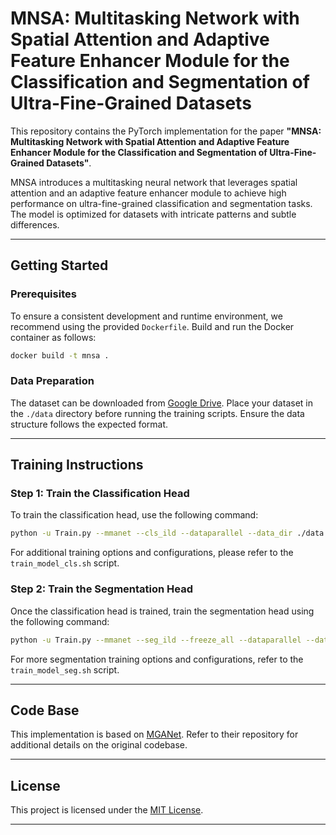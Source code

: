 # MNSA: Multitasking Network with Spatial Attention and Adaptive Feature Enhancer Module for the Classification and Segmentation of Ultra-Fine-Grained Datasets

This repository contains the PyTorch implementation for the paper **"MNSA: Multitasking Network with Spatial Attention and Adaptive Feature Enhancer Module for the Classification and Segmentation of Ultra-Fine-Grained Datasets"**.

MNSA introduces a multitasking neural network that leverages spatial attention and an adaptive feature enhancer module to achieve high performance on ultra-fine-grained classification and segmentation tasks. The model is optimized for datasets with intricate patterns and subtle differences.

---

## Getting Started

### Prerequisites
To ensure a consistent development and runtime environment, we recommend using the provided `Dockerfile`. Build and run the Docker container as follows:
```bash
docker build -t mnsa .
```

### Data Preparation
The dataset can be downloaded from [Google Drive](https://drive.google.com/drive/u/2/folders/10QKsb3v__qpHuMqM96EA40M_M2DeYXN3).
Place your dataset in the `./data` directory before running the training scripts. Ensure the data structure follows the expected format.

---

## Training Instructions

### Step 1: Train the Classification Head
To train the classification head, use the following command:
```bash
python -u Train.py --mmanet --cls_ild --dataparallel --data_dir ./data --backbone_class 'densenet161'
```

For additional training options and configurations, please refer to the `train_model_cls.sh` script.

### Step 2: Train the Segmentation Head
Once the classification head is trained, train the segmentation head using the following command:
```bash
python -u Train.py --mmanet --seg_ild --freeze_all --dataparallel --data_dir ./data --backbone_class 'densenet161' --model_path best_model.pth --unet --transfer_to 0.250
```

For more segmentation training options and configurations, refer to the `train_model_seg.sh` script.

---

## Code Base
This implementation is based on [MGANet](https://github.com/Markin-Wang/MGANet). Refer to their repository for additional details on the original codebase.

---


## License
This project is licensed under the [MIT License](LICENSE).

---


